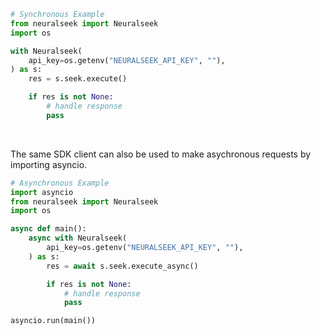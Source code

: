 <!-- Start SDK Example Usage [usage] -->
```python
# Synchronous Example
from neuralseek import Neuralseek
import os

with Neuralseek(
    api_key=os.getenv("NEURALSEEK_API_KEY", ""),
) as s:
    res = s.seek.execute()

    if res is not None:
        # handle response
        pass
```

</br>

The same SDK client can also be used to make asychronous requests by importing asyncio.
```python
# Asynchronous Example
import asyncio
from neuralseek import Neuralseek
import os

async def main():
    async with Neuralseek(
        api_key=os.getenv("NEURALSEEK_API_KEY", ""),
    ) as s:
        res = await s.seek.execute_async()

        if res is not None:
            # handle response
            pass

asyncio.run(main())
```
<!-- End SDK Example Usage [usage] -->